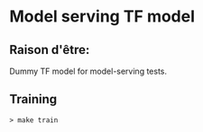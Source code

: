 # Model serving TF model

## Raison d'être:

Dummy TF model for model-serving tests.

## Training

```
> make train
```
